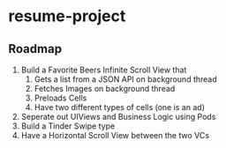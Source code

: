# resume-project

## Roadmap

1. Build a Favorite Beers Infinite Scroll View that
   1. Gets a list from a JSON API on background thread
   2. Fetches Images on background thread
   3. Preloads Cells
   4. Have two different types of cells (one is an ad)
2. Seperate out UIViews and Business Logic using Pods
3. Build a Tinder Swipe type
4. Have a Horizontal Scroll View between the two VCs
